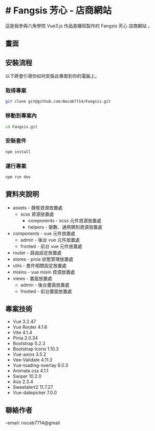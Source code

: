 # # Fangsis 芳心 - 店商網站

這是我參與六角學院 Vue3.js 作品直播班製作的 Fangsis 芳心 店商網站 。

## 畫面

## 安裝流程

以下將會引導你如何安裝此專案到你的電腦上。

### 取得專案

```bash
git clone git@github.com:Nocab7714/Fangsis.git
```

### 移動到專案內

```bash
cd Fangsis.git
```

### 安裝套件

```bash
npm install
```

### 運行專案

```bash
npm run dev
```

## 資料夾說明

- assets - 靜態資源放置處
  - scss 資源放置處
    - components - scss 元件資源放置處
    - helpers - 變數、通用類別資源放置處
- components - vue 元件放置處
  - admin - 後台 vue 元件放置處
  - fronted - 前台 vue 元件放置處
- router - 路由設定放置處
- stores - pinia 狀態管理放置處
- utils - 套件相關設定放置處
- mixins - vue mixin 資源放置處
- views - 畫面放置處
  - admin - 後台畫面放置處
  - fronted - 前台畫面放置處

## 專案技術

- Vue 3.2.47
- Vue Router 4.1.6
- Vite 4.1.4
- Pinia 2.0.34
- Bootstrap 5.2.3
- Bootstrap Icons 1.10.3
- Vue-axios 3.5.2
- Vee-Validate 4.11.3
- Vue-loading-overlay 6.0.3
- Animate.css 4.1.1
- Swiper 10.2.0
- Aos 2.3.4
- Sweetalert2 11.7.27
- Vue-datepicker 7.0.0

## 聯絡作者

-email: nocab7714@gmail
